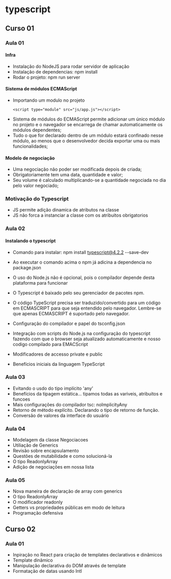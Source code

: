 # typescript

## Curso 01

### Aula 01

#### Infra
- Instalação do NodeJS para rodar servidor de aplicação
- Instalação de dependencias: npm install
- Rodar o projeto: npm run server

#### Sistema de módulos ECMAScript
- Importando um modulo no projeto
  ```
  <script type="module" src="js/app.js"></script>
  ```
- Sistema de módulos do ECMAScript permite adicionar um único módulo no projeto e o navegador se encarrega de chamar automaticamente os módulos dependentes;
- Tudo o que for declarado dentro de um módulo estará confinado nesse módulo, ao menos que o desenvolvedor decida exportar uma ou mais funcionalidades;

#### Modelo de negociação
- Uma negociação não poder ser modificada depois de criada;
- Obrigatoriamente tem uma data, quantidade e valor;
- Seu volume é calculado multiplicando-se a quantidade negociada no dia pelo valor negociado;

### Motivação do Typescript
- JS permite adição dinamica de atributos na classe
- JS não forca a instanciar a classe com os atribuitos obrigatorios

### Aula 02

#### Instalando o typescript

- Comando para instalar: npm install typescript@4.2.2 --save-dev
- Ao executar o comando acima o npm já adicina a dependencia no package.json
- O uso do Node.js não é opcional, pois o compilador depende desta plataforma para funcionar
- O Typescript é baixado pelo seu gerenciador de pacotes npm. 
- O código TypeScript precisa ser traduzido/convertido para um código em ECMASCRIPT para que seja entendido pelo navegador. Lembre-se que apenas ECMASCRIPT é suportado pelo navegador.

- Configuração do compilador e papel do tsconfig.json
- Integração com scripts do Node.js na configuração do typescript fazendo com que o browser seja atualizado automaticamente e nosso codigo compilado para EMACScript 
- Modificadores de accesso private e public
- Benefícios iniciais da linguagem TypeScript

### Aula 03

- Evitando o usdo do tipo implícito 'any'
- Benefícios da tipagem estática... tipamos todas as variveis, atribuitos e funcoes
- Mais configurações do compilador tsc: noImplicityAny
- Retorno de método explícito. Declarando o tipo de retorno de função.
- Conversão de valores da interface do usuário

### Aula 04

- Modelagem da classe Negociacoes
- Utiliação de Generics
- Revisão sobre encapsulamento
- Questões de mutabilidade e como solucioná-la
- O tipo ReadonlyArray
- Adição de negociações em nossa lista

### Aula 05

- Nova maneira de declaração de array com generics
- O tipo ReadonlyArray
- O modificador readonly
- Getters vs propriedades públicas em modo de leitura
- Programação defensiva 

## Curso 02

### Aula 01

- Inpiração no React para criação de templates declarativos e dinâmicos
- Template dinâmico
- Manipulação declarativa do DOM através de template
- Formatação de datas usando Intl

